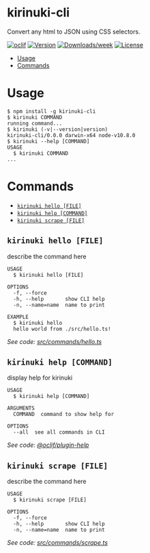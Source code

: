 kirinuki-cli
============

Convert any html to JSON using CSS selectors.

[![oclif](https://img.shields.io/badge/cli-oclif-brightgreen.svg)](https://oclif.io)
[![Version](https://img.shields.io/npm/v/kirinuki-cli.svg)](https://npmjs.org/package/kirinuki-cli)
[![Downloads/week](https://img.shields.io/npm/dw/kirinuki-cli.svg)](https://npmjs.org/package/kirinuki-cli)
[![License](https://img.shields.io/npm/l/kirinuki-cli.svg)](https://github.com/rike422/kirinuki-cli/blob/master/package.json)

<!-- toc -->
* [Usage](#usage)
* [Commands](#commands)
<!-- tocstop -->
# Usage
<!-- usage -->
```sh-session
$ npm install -g kirinuki-cli
$ kirinuki COMMAND
running command...
$ kirinuki (-v|--version|version)
kirinuki-cli/0.0.0 darwin-x64 node-v10.8.0
$ kirinuki --help [COMMAND]
USAGE
  $ kirinuki COMMAND
...
```
<!-- usagestop -->
# Commands
<!-- commands -->
* [`kirinuki hello [FILE]`](#kirinuki-hello-file)
* [`kirinuki help [COMMAND]`](#kirinuki-help-command)
* [`kirinuki scrape [FILE]`](#kirinuki-scrape-file)

## `kirinuki hello [FILE]`

describe the command here

```
USAGE
  $ kirinuki hello [FILE]

OPTIONS
  -f, --force
  -h, --help       show CLI help
  -n, --name=name  name to print

EXAMPLE
  $ kirinuki hello
  hello world from ./src/hello.ts!
```

_See code: [src/commands/hello.ts](https://github.com/rike422/kirinuki-cli/blob/v0.0.0/src/commands/hello.ts)_

## `kirinuki help [COMMAND]`

display help for kirinuki

```
USAGE
  $ kirinuki help [COMMAND]

ARGUMENTS
  COMMAND  command to show help for

OPTIONS
  --all  see all commands in CLI
```

_See code: [@oclif/plugin-help](https://github.com/oclif/plugin-help/blob/v2.1.6/src/commands/help.ts)_

## `kirinuki scrape [FILE]`

describe the command here

```
USAGE
  $ kirinuki scrape [FILE]

OPTIONS
  -f, --force
  -h, --help       show CLI help
  -n, --name=name  name to print
```

_See code: [src/commands/scrape.ts](https://github.com/rike422/kirinuki-cli/blob/v0.0.0/src/commands/scrape.ts)_
<!-- commandsstop -->
